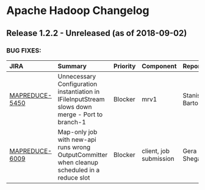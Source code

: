 
<!---
# Licensed to the Apache Software Foundation (ASF) under one
# or more contributor license agreements.  See the NOTICE file
# distributed with this work for additional information
# regarding copyright ownership.  The ASF licenses this file
# to you under the Apache License, Version 2.0 (the
# "License"); you may not use this file except in compliance
# with the License.  You may obtain a copy of the License at
#
#     http://www.apache.org/licenses/LICENSE-2.0
#
# Unless required by applicable law or agreed to in writing, software
# distributed under the License is distributed on an "AS IS" BASIS,
# WITHOUT WARRANTIES OR CONDITIONS OF ANY KIND, either express or implied.
# See the License for the specific language governing permissions and
# limitations under the License.
-->
# Apache Hadoop Changelog

## Release 1.2.2 - Unreleased (as of 2018-09-02)



### BUG FIXES:

| JIRA | Summary | Priority | Component | Reporter | Contributor |
|:---- |:---- | :--- |:---- |:---- |:---- |
| [MAPREDUCE-5450](https://issues.apache.org/jira/browse/MAPREDUCE-5450) | Unnecessary Configuration instantiation in IFileInputStream slows down merge - Port to branch-1 |  Blocker | mrv1 | Stanislav Barton | Stanislav Barton |
| [MAPREDUCE-6009](https://issues.apache.org/jira/browse/MAPREDUCE-6009) | Map-only job with new-api runs wrong OutputCommitter when cleanup scheduled in a reduce slot |  Blocker | client, job submission | Gera Shegalov | Gera Shegalov |


